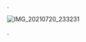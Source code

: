 
.

![IMG_20210720_233231](https://user-images.githubusercontent.com/36210723/135838816-59f736f5-11b2-43c4-840d-d3794d333fcd.jpg)



.
